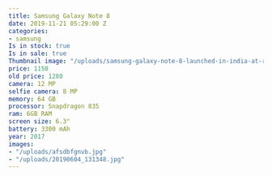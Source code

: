 ```yaml
---
title: Samsung Galaxy Note 8
date: 2019-11-21 05:29:00 Z
categories:
- samsung
Is in stock: true
Is in sale: true
Thumbnail image: "/uploads/samsung-galaxy-note-8-launched-in-india-at-rs-67900.webp"
price: 1150
old price: 1280
camera: 12 MP
selfie camera: 8 MP
memory: 64 GB
processor: Snapdragon 835
ram: 6GB RAM
screen size: 6.3"
battery: 3300 mAh
year: 2017
images:
- "/uploads/afsdbfgnvb.jpg"
- "/uploads/20190604_131348.jpg"
---
```


